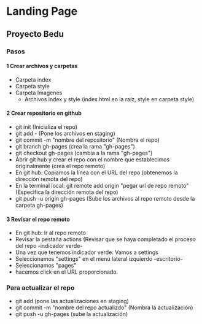 # Landing Page
## Proyecto Bedu

### Pasos
#### 1 Crear archivos y carpetas
  - Carpeta index
  - Carpeta style
  - Carpeta Imagenes
    - Archivos index y style                                                    (index.html en la raíz, style en carpeta style)

#### 2 Crear repositorio en github 
  - git init                                                                     (Inicializa el repo)
  - git add -                                                                    (Pone los archivos en staging)
  - git commit -m "nombre del repositorio"                                       (Nombra el repo)
  - git branch gh-pages                                                          (crea la rama "gh-pages")
  - git checkout gh-pages                                                        (cambia a la rama "gh-pages")
  - Abrir git hub y crear el repo con el nombre que establecimos originalmente   (crea el repo remoto)
  - En git hub: Copiamos la línea con el URL del repo                            (obtenemos la dirección remota del repo)
  - En la terminal local: git remote add origin "pegar url de repo remoto"       (Especifica la dirección remota del repo)
  - git push -u origin gh-pages                                                  (Sube los archivos al repo remoto desde la carpeta gh-pages)

#### 3 Revisar el repo remoto
  - En git hub: Ir al repo remoto
  - Revisar la pestaña actions                                                    (Revisar que se haya completado el proceso del repo -indicador verde-
  - Una vez que tenemos indicador verde: Vamos a settings
  - Seleccionamos "settings" en el menú lateral izquierdo -escritorio-
  - Seleccionamos "pages"
  - hacemos click en el URL proporcionado.

### Para actualizar el repo
  - git add                                                                      (pone las actualizaciones en staging)
  - git commit -m "nombre del repo actualizdo"                                   (Nombra la actualización)
  - git push -u gh-pages                                                         (sube la actualización)
